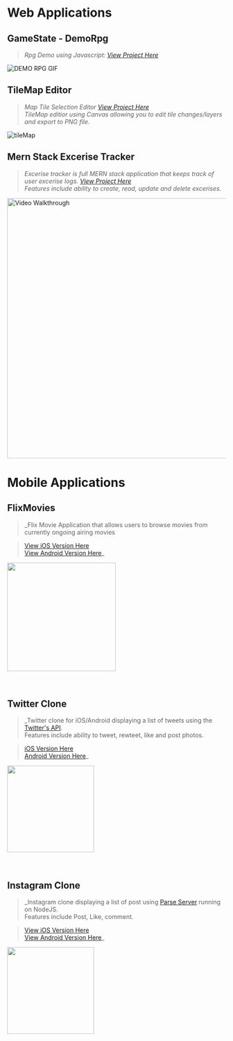 # Web Applications

## GameState - DemoRpg
>_Rpg Demo using Javascript: [View Project Here](https://kennethli36.github.io/GameState/)_ 

![DEMO RPG GIF](https://media1.giphy.com/media/VUVZMl5j68NkgPrIsY/giphy.gif)

## TileMap Editor
>_Map Tile Selection Editor [View Project Here](https://kennethli36.github.io/TileMap) \
>TileMap editior using Canvas allowing you to edit tile changes/layers and export to PNG file._

![tileMap](https://media4.giphy.com/media/FvYy7EKzMcLBf60rzI/giphy.gif)

## Mern Stack Excerise Tracker 

>_Excerise tracker is full MERN stack application that keeps track of user excerise logs. [View Project Here](https://github.com/Kennethli36/Excerise-Tracker)  \
>Features include ability to create, read, update and delete excerises._ 

<img src='https://media0.giphy.com/media/8pLKimmQ4fDZgozoSR/giphy.gif' title='Video Walkthrough' width='600' alt='Video Walkthrough' />


# Mobile Applications

## FlixMovies
>_Flix Movie Application that allows users to browse movies from currently ongoing airing movies

>[View iOS Version Here](https://github.com/Kennethli36/FlixMovie) <br />
>[View Android Version Here](https://github.com/Kennethli36/FlixsterAndroid)_

<img src="https://media3.giphy.com/media/rqiTXf4wj4k0K7W60Z/giphy.gif" width=250>

<br>
<br>
<br>

## Twitter Clone

>_Twitter clone for iOS/Android displaying a list of tweets using the [Twitter's API](https://developer.twitter.com/en/docs). <br />
>Features include ability to tweet, rewteet, like and post photos.

>[iOS Version Here](https://github.com/Kennethli36/TwitterClone) <br />
>[Android Version Here](https://github.com/Kennethli36/TwitterCloneAndroid)_

<img src='https://media1.giphy.com/media/lZonIp91lY47ipTSk0/giphy.gif' width=200> 

<br>
<br>
<br> 

## Instagram Clone

>_Instagram clone displaying a list of post using [Parse Server](https://docs.parseplatform.org/parse-server/guide/) running on NodeJS. \
>Features include Post, Like, comment.

>[View iOS Version Here](https://github.com/Kennethli36/InstagramClone) \
>[View Android Version Here](https://github.com/Kennethli36/ParseAndroid)_

<img src='https://media1.giphy.com/media/EtXMeLQZsapVg2NJxD/giphy.gif' width=200>





